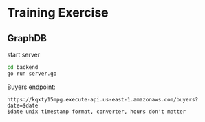 # Training Exercise

## GraphDB

start server
```bash
cd backend
go run server.go
```

Buyers endpoint:
```
https://kqxty15mpg.execute-api.us-east-1.amazonaws.com/buyers?date=$date
$date unix timestamp format, converter, hours don't matter
```

